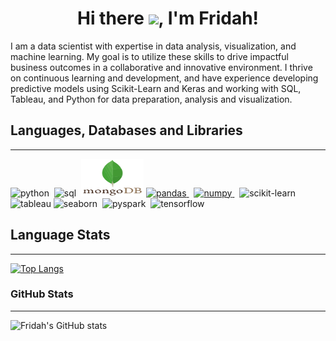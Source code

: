 ### <h1 align="center">Hi there <img src="https://media.giphy.com/media/hvRJCLFzcasrR4ia7z/giphy.gif" width="40">, I'm Fridah!</h1>

I am a data scientist with expertise in data analysis, visualization, and machine learning. My goal is to utilize these skills to drive impactful business outcomes in a collaborative and innovative environment. I thrive on continuous learning and development, and have experience developing predictive models using Scikit-Learn and Keras and working with SQL, Tableau, and Python for data preparation, analysis and visualization.

## Languages, Databases and Libraries
***
<p align="left">
  <img src="https://www.vectorlogo.zone/logos/python/python-vertical.svg" title="Python" alt="python" height="40" width="40"/>&nbsp;
  <img src="https://www.vectorlogo.zone/logos/mysql/mysql-official.svg" title="SQL" alt="sql" height="70" width="70"/>&nbsp;
  <img src="https://raw.githubusercontent.com/devicons/devicon/master/icons/mongodb/mongodb-original-wordmark.svg" title="MongoDB" alt="mongodb" height="60" width="100"/>
  <a href="https://pandas.pydata.org/" target="_blank" rel="noreferrer"> <img src="https://github.com/pandas-dev/pandas/blob/main/web/pandas/static/img/pandas.svg" title="Pandas" alt="pandas" width="100" height="40" /> </a>&nbsp;
  <a href="https://numpy.org/" target="_blank" rel="noreferrer"> <img src="https://github.com/numpy/numpy/blob/main/branding/logo/logomark/numpylogoicon.svg" title="Numpy" alt="numpy"  width="40" height="40" /> </a>&nbsp;
  <img src="https://velog.velcdn.com/images/hyeongjun/post/ab925b3c-1f60-4205-8a47-17bf699b174c/image.png" title="Scikit-learn" alt="scikit-learn" height="70" width="70"/>&nbsp;
  <img src="https://img.shields.io/badge/-Tableau-E97627?style=flat-square&logo=tableau&logoColor=white" title="Tableau" alt="tableau" height="40" width="80"/>
  <img src="https://seaborn.pydata.org/_images/logo-mark-lightbg.svg" title="Seaborn" alt="seaborn" height="40" width="40"/>&nbsp;
  <img src="https://editor.analyticsvidhya.com/uploads/609821.1.jpg" title="Pyspark" alt="pyspark" height="40" width="80"/>&nbsp;
  <img src="https://www.vectorlogo.zone/logos/tensorflow/tensorflow-icon.svg" title="TensorFlow" alt="tensorflow" height="40" width="40"/>&nbsp;
</p>

## Language Stats
***
[![Top Langs](https://github-readme-stats.vercel.app/api/top-langs/?username=FridahKimathi&layout=compact&theme=vision-friendly-dark)](https://github.com/anuraghazra/github-readme-stats)

### GitHub Stats
***
![Fridah's GitHub stats](https://github-readme-stats.vercel.app/api?username=FridahKimathi&show_icons=true&theme=vision-friendly-dark)
